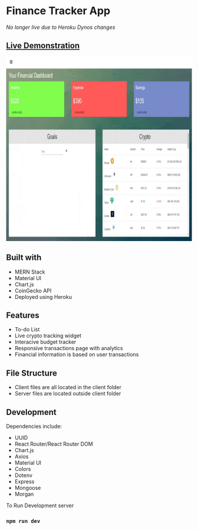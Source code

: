 # Finance Tracker App

*No longer live due to Heroku Dynos changes*
## [Live Demonstration](https://ngoytom-finance-tracker.herokuapp.com/)
<img src="https://github.com/ngoytom/Finance-Tracker/blob/main/demo.gif" width="900" height="500">

## Built with
- MERN Stack
- Material UI
- Chart.js
- CoinGecko API
- Deployed using Heroku

## Features
- To-do List
- Live crypto tracking widget
- Interacive budget tracker
- Responsive transactions page with analytics
- Financial information is based on user transactions

## File Structure
- Client files are all located in the client folder
- Server files are located outside client folder


## Development
Dependencies include:
- UUID
- React Router/React Router DOM
- Chart.js
- Axios
- Material UI
- Colors
- Dotenv
- Express
- Mongoose
- Morgan

To Run Development server
### `npm run dev`


